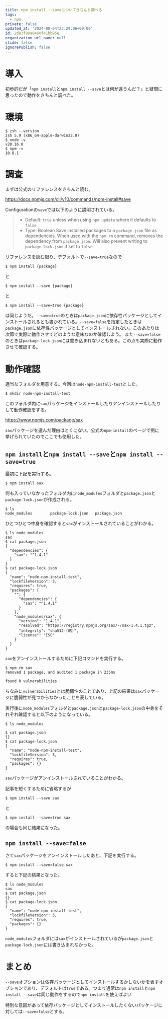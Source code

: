 ```yaml
---
title: npm install --saveについてきちんと調べる
tags:
  - npm
private: false
updated_at: '2024-08-04T23:29:06+09:00'
id: 2d83f88a0460f41bb95e
organization_url_name: null
slide: false
ignorePublish: false
---
```

# 導入

初歩的だが「`npm install`と`npm install --save`とは何が違うんだ？」と疑問に思ったので動作をきちんと調べた。


# 環境

```shell
$ zsh --version
zsh 5.9 (x86_64-apple-darwin23.0)
$ node -v
v20.16.0
$ npm -v
10.8.1
```

# 調査

まずは公式のリファレンスをきちんと読む。

https://docs.npmjs.com/cli/v10/commands/npm-install#save

Configurationの`save`では以下のように説明されている。

> - Default: `true` unless when using `npm update` where it defaults to `false`
> - Type: Boolean
Save installed packages to a `package.json` file as dependencies.
When used with the `npm rm` command, removes the dependency from `package.json`.
Will also prevent writing to `package-lock.json` if set to `false`.

リファレンスを読む限り、デフォルトで`--save=true`なので

```shell
$ npm install {package}
```
と
```shell
$ npm install --save {package}
```
と
```shell
$ npm install --save=true {package}
```
は同じようだ。`--save=true`のときは`package.json`に依存性パッケージとしてインストールされるとも書かれている。`--save=false`を指定したときは`package.json`に依存性パッケージとしてインストールされない。このあたりは次節で実際に動作させてどのような意味なのか確認しよう。
また`--save=false`のときは`package-lock.json`には書き込まれないともある。この点も実際に動作させて確認する。

# 動作確認
適当なフォルダを用意する。今回は`node-npm-install-test`とした。
```shell
$ mkdir node-npm-install-test
```
このフォルダ内に`sax`パッケージをインストールしたりアンインストールしたりして動作確認をする。

https://www.npmjs.com/package/sax

`sax`パッケージを選んだ理由はとくにない。公式の`npm-install`のページで例に挙げられていたのでここでも使用した。

## `npm install`と`npm install --save`と`npm install --save=true`
最初に下記を実行する。
```shell
$ npm install sax
```

何も入っていなかったフォルダ内に`node_modules`フォルダと`package.json`と`package-lock.json`が作成される。
```shell
$ ls
node_modules		package-lock.json	package.json
```

ひとつひとつ中身を確認すると`sax`がインストールされていることがわかる。
```shell
$ ls node_modules
sax
$ cat package.json
{
  "dependencies": {
    "sax": "^1.4.1"
  }
}
$ cat package-lock.json
{
  "name": "node-npm-install-test",
  "lockfileVersion": 3,
  "requires": true,
  "packages": {
    "": {
      "dependencies": {
        "sax": "^1.4.1"
      }
    },
    "node_modules/sax": {
      "version": "1.4.1",
      "resolved": "https://registry.npmjs.org/sax/-/sax-1.4.1.tgz",
      "integrity": "sha512-(略)",
      "license": "ISC"
    }
  }
}
```

`sax`をアンインストールするために下記コマンドを実行する。
```shell
$ npm rm sax
removed 1 package, and audited 1 package in 235ms

found 0 vulnerabilities
```
ちなみに`vulnerabilities`とは脆弱性のことであり、上記の結果は`sax`パッケージに脆弱性が見つからなかったことを表している。

実行後に`node_modules`フォルダと`package.json`と`package-lock.json`の中身をそれぞれ確認すると以下のようになっている。
```shell
$ ls node_modules

$ cat package.json
{}
$ cat package-lock.json
{
  "name": "node-npm-install-test",
  "lockfileVersion": 3,
  "requires": true,
  "packages": {}
}
```
`sax`パッケージがアンインストールされていることがわかる。

記事を短くするために省略するが
```shell
$ npm install --save sax
```
と
```shell
$ npm install --save=true sax
```
の場合も同じ結果になった。

## `npm install --save=false`
さて`sax`パッケージをアンインストールしたあと、下記を実行する。
```shell
$ npm install --save=false sax
```
すると下記の結果となった。
```shell
$ ls node_modules
sax
$ cat package.json
{}
$ cat package-lock.json
{
  "name": "node-npm-install-test",
  "lockfileVersion": 3,
  "requires": true,
  "packages": {}
}
```
`node_modules`フォルダには`sax`がインストールされているが`package.json`と`package-lock.json`には書き込まれなかった。

# まとめ
`--save`オプションは依存パッケージとしてインストールするかしないかを表すオプションであり、デフォルトは`true`である。つまり通常は`npm install`と`npm install --save`は同じ動作をするので`npm install`を使えばよい

特別な意図があって依存パッケージとしてインストールしたくないパッケージに対しては`--save=false`とする。
